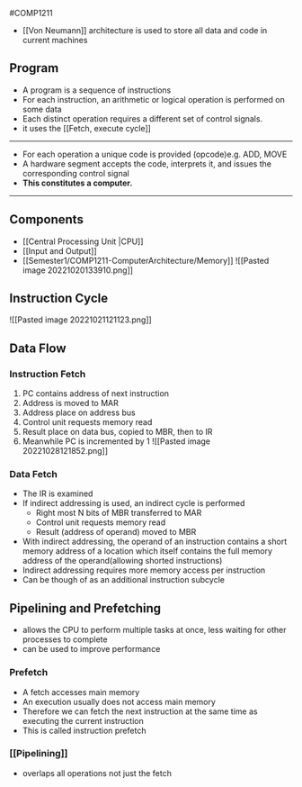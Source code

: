 #COMP1211  
- [[Von Neumann]] architecture is used to store all data and code in current machines
## Program
- A program is a sequence of instructions
- For each instruction, an arithmetic or logical operation is performed on some data
- Each distinct operation requires a different set of control signals.
- it uses the [[Fetch, execute cycle]]
- ---
- For each operation a unique code is provided (opcode)e.g. ADD, MOVE
- A hardware segment accepts the code, interprets it, and issues the corresponding control signal
- **This constitutes a computer.**
---
## Components
- [[Central Processing Unit |CPU]]
- [[Input and Output]]
- [[Semester1/COMP1211-ComputerArchitecture/Memory]]
![[Pasted image 20221020133910.png]]

## Instruction Cycle
![[Pasted image 20221021121123.png]]

## Data Flow
### Instruction Fetch
1. PC contains address of next instruction
2. Address is moved to MAR
3. Address place on address bus
4. Control unit requests memory read
5. Result place on data bus, copied to MBR, then to IR
6. Meanwhile PC is incremented by 1
![[Pasted image 20221028121852.png]]

### Data Fetch
- The IR is examined
- If indirect addressing is used, an indirect cycle is performed
	- Right most N bits of MBR transferred to MAR
	- Control unit requests memory read
	- Result (address of operand) moved to MBR
- With indirect addressing, the operand of an instruction contains a short memory address of a location which itself contains the full memory address of the operand(allowing shorted instructions)
- Indirect addressing requires more memory access per instruction
- Can be though of as an additional instruction subcycle

## Pipelining and Prefetching
- allows the CPU to perform multiple tasks at once, less waiting for other processes to complete
- can be used to improve performance
### Prefetch
- A fetch accesses main memory
- An execution usually does not access main memory
- Therefore we can fetch the next instruction at the same time as executing the current instruction
- This is called instruction prefetch
### [[Pipelining]]
- overlaps all operations not just the fetch